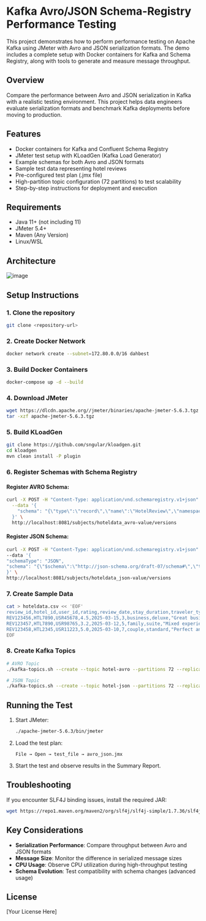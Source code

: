 # Kafka Avro/JSON Schema-Registry Performance Testing

This project demonstrates how to perform performance testing on Apache Kafka using JMeter with Avro and JSON serialization formats. The demo includes a complete setup with Docker containers for Kafka and Schema Registry, along with tools to generate and measure message throughput.

## Overview

Compare the performance between Avro and JSON serialization in Kafka with a realistic testing environment. This project helps data engineers evaluate serialization formats and benchmark Kafka deployments before moving to production.

## Features

- Docker containers for Kafka and Confluent Schema Registry
- JMeter test setup with KLoadGen (Kafka Load Generator)
- Example schemas for both Avro and JSON formats
- Sample test data representing hotel reviews
- Pre-configured test plan (.jmx file)
- High-partition topic configuration (72 partitions) to test scalability
- Step-by-step instructions for deployment and execution

## Requirements

- Java 11+ (not including 11)
- JMeter 5.4+
- Maven (Any Version)
- Linux/WSL

## Architecture

![image](https://github.com/user-attachments/assets/79fc8983-1366-4868-926f-4817a75051db)

## Setup Instructions

### 1. Clone the repository

```bash
git clone <repository-url>
```

### 2. Create Docker Network

```bash
docker network create --subnet=172.80.0.0/16 dahbest
```

### 3. Build Docker Containers

```bash
docker-compose up -d --build
```

### 4. Download JMeter

```bash
wget https://dlcdn.apache.org//jmeter/binaries/apache-jmeter-5.6.3.tgz
tar -xzf apache-jmeter-5.6.3.tgz
```

### 5. Build KLoadGen

```bash
git clone https://github.com/sngular/kloadgen.git
cd kloadgen
mvn clean install -P plugin
```

### 6. Register Schemas with Schema Registry

#### Register AVRO Schema:

```bash
curl -X POST -H "Content-Type: application/vnd.schemaregistry.v1+json" \
  --data '{
    "schema": "{\"type\":\"record\",\"name\":\"HotelReview\",\"namespace\":\"com.hotel.reviews\",\"fields\":[{\"name\":\"review_id\",\"type\":\"string\"},{\"name\":\"hotel_id\",\"type\":\"string\"},{\"name\":\"user_id\",\"type\":\"string\"},{\"name\":\"rating\",\"type\":\"float\"},{\"name\":\"review_date\",\"type\":{\"type\":\"string\",\"logicalType\":\"date\"}},{\"name\":\"stay_duration\",\"type\":\"int\"},{\"name\":\"traveler_type\",\"type\":\"string\"},{\"name\":\"room_type\",\"type\":\"string\"},{\"name\":\"title\",\"type\":\"string\"},{\"name\":\"review_text\",\"type\":\"string\"},{\"name\":\"helpful_votes\",\"type\":\"int\"},{\"name\":\"location_score\",\"type\":\"float\"},{\"name\":\"service_score\",\"type\":\"float\"},{\"name\":\"cleanliness_score\",\"type\":\"float\"},{\"name\":\"value_score\",\"type\":\"float\"},{\"name\":\"is_verified\",\"type\":\"boolean\"},{\"name\":\"language\",\"type\":\"string\"},{\"name\":\"country_origin\",\"type\":\"string\"},{\"name\":\"has_response\",\"type\":\"boolean\"},{\"name\":\"booking_channel\",\"type\":\"string\"}]}"
  }' \
  http://localhost:8081/subjects/hoteldata_avro-value/versions
```

#### Register JSON Schema:

```bash
curl -X POST -H "Content-Type: application/vnd.schemaregistry.v1+json" \
--data '{
"schemaType": "JSON",
"schema": "{\"$schema\":\"http://json-schema.org/draft-07/schema#\",\"title\":\"HotelReview\",\"type\":\"object\",\"properties\":{\"review_id\":{\"type\":\"string\"},\"hotel_id\":{\"type\":\"string\"},\"user_id\":{\"type\":\"string\"},\"rating\":{\"type\":\"number\"},\"review_date\":{\"type\":\"string\",\"format\":\"date\"},\"stay_duration\":{\"type\":\"integer\"},\"traveler_type\":{\"type\":\"string\"},\"room_type\":{\"type\":\"string\"},\"title\":{\"type\":\"string\"},\"review_text\":{\"type\":\"string\"},\"helpful_votes\":{\"type\":\"integer\"},\"location_score\":{\"type\":\"number\"},\"service_score\":{\"type\":\"number\"},\"cleanliness_score\":{\"type\":\"number\"},\"value_score\":{\"type\":\"number\"},\"is_verified\":{\"type\":\"boolean\"},\"language\":{\"type\":\"string\"},\"country_origin\":{\"type\":\"string\"},\"has_response\":{\"type\":\"boolean\"},\"booking_channel\":{\"type\":\"string\"}},\"required\":[\"review_id\",\"hotel_id\",\"user_id\",\"rating\",\"review_date\"]}"
}' \
http://localhost:8081/subjects/hoteldata_json-value/versions
```

### 7. Create Sample Data

```bash
cat > hoteldata.csv << 'EOF'
review_id,hotel_id,user_id,rating,review_date,stay_duration,traveler_type,room_type,title,review_text,helpful_votes,location_score,service_score,cleanliness_score,value_score,is_verified,language,country_origin,has_response,booking_channel
REV123456,HTL7890,USR45678,4.5,2025-03-15,3,business,deluxe,"Great business stay","The hotel was excellent for my business trip. Fast wifi, comfortable workspace, and the staff was very accommodating for my late check-in. Only downside was the breakfast selection was somewhat limited.",12,4.7,4.6,4.8,4.3,true,en,US,true,direct
REV123457,HTL7890,USR98765,3.2,2025-03-12,5,family,suite,"Mixed experience with kids","The suite was spacious and the pool was great for the children. However, we found the restaurant options lacking for kids and the air conditioning in our room was inconsistent at best.",3,4.1,3.2,4.5,3.0,true,en,CA,false,booking.com
REV123458,HTL2345,USR11223,5.0,2025-03-10,7,couple,standard,"Perfect anniversary getaway","Absolutely wonderful experience from start to finish. The sunset views from our room were breathtaking, and the special anniversary package they arranged made our stay unforgettable. Every staff member went above and beyond.",28,5.0,5.0,4.9,4.8,true,en,UK,true,expedia
EOF
```

### 8. Create Kafka Topics

```bash
# AVRO Topic
./kafka-topics.sh --create --topic hotel-avro --partitions 72 --replication-factor 1 --bootstrap-server localhost:19092

# JSON Topic
./kafka-topics.sh --create --topic hotel-json --partitions 72 --replication-factor 1 --bootstrap-server localhost:19092
```

## Running the Test

1. Start JMeter:
   ```bash
   ./apache-jmeter-5.6.3/bin/jmeter
   ```

2. Load the test plan:
   ```
   File → Open → test_file → avro_json.jmx
   ```

3. Start the test and observe results in the Summary Report.

## Troubleshooting

If you encounter SLF4J binding issues, install the required JAR:
```bash
wget https://repo1.maven.org/maven2/org/slf4j/slf4j-simple/1.7.36/slf4j-simple-1.7.36.jar -P ./apache-jmeter-5.6.3/lib
```

## Key Considerations

- **Serialization Performance**: Compare throughput between Avro and JSON formats
- **Message Size**: Monitor the difference in serialized message sizes
- **CPU Usage**: Observe CPU utilization during high-throughput testing
- **Schema Evolution**: Test compatibility with schema changes (advanced usage)

## License

[Your License Here]
